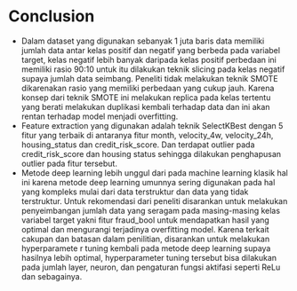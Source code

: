 # Conclusion
- Dalam  dataset  yang  digunakan  sebanyak  1  juta  baris  data  memiliki  jumlah  data 
antar kelas positif dan negatif yang berbeda pada variabel target, kelas negatif lebih 
banyak  daripada  kelas  positif  perbedaan  ini  memiliki  rasio  90:10  untuk  itu 
dilakukan teknik slicing pada kelas negatif supaya jumlah data seimbang. Peneliti 
tidak melakukan teknik SMOTE dikarenakan rasio yang memiliki perbedaan yang 
cukup jauh. Karena konsep dari  teknik SMOTE ini melakukan replica pada kelas 
tertentu yang berati melakukan duplikasi kembali terhadap data dan ini akan rentan 
terhadap model menjadi overfitting.
- Feature extraction yang digunakan adalah teknik SelectKBest dengan 5 fitur yang 
terbaik  di antaranya  fitur  month,  velocity_4w,  velocity_24h,   housing_status  dan 
credit_risk_score. Dan terdapat outlier pada credit_risk_score dan housing status 
sehingga dilakukan penghapusan outlier pada fitur tersebut.
- Metode deep learning lebih unggul dari  pada machine learning klasik hal ini karena 
metode deep learning umunnya sering digunakan pada hal yang kompleks mulai 
dari data terstruktur dan data yang tidak terstruktur.
Untuk rekomendasi dari peneliti disarankan untuk melakukan penyeimbangan jumlah 
data yang seragam pada masing-masing kelas variabel target yakni fitur fraud_bool untuk 
mendapatkan  hasil  yang  optimal  dan  mengurangi  terjadinya  overfitting  model.  Karena 
terkait cakupan dan batasan dalam penilitian, disarankan untuk melakukan hyperparamete r 
tuning kembali pada metode deep learning supaya hasilnya lebih optimal, hyperparameter 
tuning tersebut bisa dilakukan pada jumlah layer, neuron, dan pengaturan fungsi aktifasi
seperti ReLu dan sebagainya.
